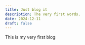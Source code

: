 ```yaml
---
title: Just blog it
description: The very first words.
date: 2024-12-11
draft: false
---
```

This is my very first blog
